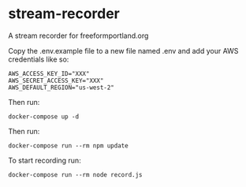 # stream-recorder

A stream recorder for freeformportland.org


Copy the .env.example file to a new file named .env and add your AWS credentials like so:

```
AWS_ACCESS_KEY_ID="XXX"
AWS_SECRET_ACCESS_KEY="XXX"
AWS_DEFAULT_REGION="us-west-2"
```

Then run:
```
docker-compose up -d
```

Then run:
```
docker-compose run --rm npm update
```

To start recording run:
```
docker-compose run --rm node record.js
```
